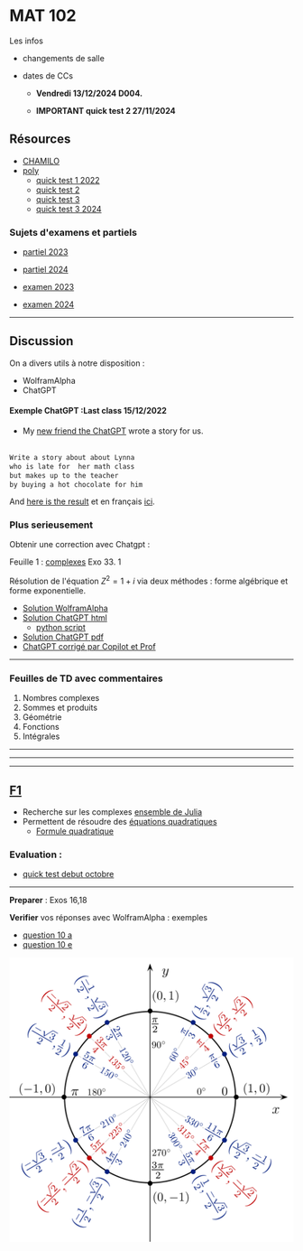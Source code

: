 # MAT 102

Les infos 
- changements de salle
- dates de CCs

    - **Vendredi 13/12/2024 D004.**
       <!-- -  18 octobre, DLST D102. -->

    - **IMPORTANT quick test 2 27/11/2024**



## Résources 

- [CHAMILO](https://chamilo.univ-grenoble-alpes.fr/courses/GBX1MT12/)
- [poly](./polyMAT102-main.pdf) 
    - [quick test 1 2022](./quick_test.pdf)
    - [quick test 2](qt2.pdf)
    - [quick test 3](qt3.pdf)
    - [quick test 3 2024](./qt2_2024.pdf)

### Sujets d'examens et partiels

- [partiel  2023](./Annales/2023-octobre.pdf)
- [partiel  2024](./Annales/2024-octobre-corr.pdf)

- [examen 2023](./Annales/2023-final.pdf)
- [examen 2024](./Annales/2024-final-corr.pdf)

<!-- ![fig1](./fig_2022.png) -->
<!-- ![fig1](./fig_2023.png) -->


---

## Discussion 

On a divers utils à notre disposition :

- WolframAlpha
- ChatGPT

#### Exemple ChatGPT :Last class 15/12/2022 
- My [new friend the ChatGPT](https://chat.openai.com/chat) wrote a story for us.

```

Write a story about about Lynna 
who is late for  her math class 
but makes up to the teacher 
by buying a hot chocolate for him

```

And [here is the result](./story.md)
et en français [ici](./story_french.md).

### Plus serieusement 

Obtenir une correction avec Chatgpt :

Feuille 1 : [complexes](./Fiche1-complexes.pdf)
Exo 33. 1

Résolution de l'équation $Z^2 = 1 + i$ via deux méthodes : forme algébrique et forme exponentielle.


- [Solution WolframAlpha](https://www.wolframalpha.com/input/?i=solve+z%5E2+%3D+1+%2B+i)
- [Solution ChatGPT html](./chatgpt.html)
    - [python script](./clean_gpt.md)
- [Solution ChatGPT pdf](./chatgpt.pdf)
- [ChatGPT corrigé par Copilot et Prof](./chatgpt_corrected.html)

---

### Feuilles de TD avec commentaires

1. Nombres complexes
1. Sommes et produits
1. Géométrie 
1. Fonctions 
1. Intégrales 


---

 <!-- 16-17 -->

<!-- 15.5 /16 -->


<!-- **nombres complexes** -->

<!-- - [lapin de Douady](https://youtu.be/JttLtB0Gkdk ) -->
<!-- <!-1- - [mandelbrottle](https://github.com/macbuse/Mandelbrottle/blob/master/mandelbrotlle_coke.ipynb) -1-> -->

<!-- --- -->


<!-- --- -->

<!-- [F5](./Fiche5-integrales.pdf) -->

<!-- - [exo 5](./Fiche5Ex5.pdf) -->
<!-- - [exo 6](./Fiche5Ex6.pdf) -->
<!-- - [exo 7](./Fiche5Ex7.pdf) -->

<!-- - [exo 8b](https://www.wolframalpha.com/input?i=primitive++sqrt%28t%5E2+-+4%29) -->
<!-- - [exo 8c](https://www.wolframalpha.com/input?i=primitive++sqrt%289+-+4t%5E2%29) -->
<!-- - [exo 11d](https://www.wolframalpha.com/input?i=primitive+1%2F%28x%5E2+-+3x+%2B+2%29) -->
<!-- - [exo 12e](https://www.wolframalpha.com/input?i=primitive++exp%28x%29+cos%28x%29) -->
<!-- - [exo 12h](https://www.wolframalpha.com/input?i=primitive++exp%28x%29+%28x%5E2+%2B+x+%2B+1%29) -->
<!-- - [exo 14](https://www.wolframalpha.com/input?i=primitive+sin%5E3%28x%29) -->

<!-- --- -->

---


<!-- [F4](./Fiche4-fonctions.pdf) -->

<!-- - [exo 28](https://www.wolframalpha.com/input?i=x+from+-7+to+7+plot+1%2F2+x+%2B+2+%2B+%5Clog%28%28+x-1%29%2F%28x%2B1%29%29+) -->

<!-- --- -->

<!-- ### Géométrie --> 

<!-- <!-1- --- -1-> -->

<!-- [F3](./Fiche3-geometrie.pdf) -->

<!-- **Preparer pour 12/10** exos 7 et 9 -->

<!-- [quick test géométrie 2022](./qt3.pdf) -->

<!-- --- -->

<!-- [F2](./Fiche2-sommes-produits.pdf) -->

<!-- <!-1- **Preparer pour 5/10** -1-> -->


<!-- - [quick test 2023](./qt2.pdf) -->

<!-- - [Progression arithmétique](https://fr.wikipedia.org/wiki/Suite_arithm%C3%A9tique) -->
<!-- - [Progression géométrique](https://fr.wikipedia.org/wiki/Suite_g%C3%A9om%C3%A9trique) -->
<!-- - [Série géométrique](https://fr.wikipedia.org/wiki/S%C3%A9rie_g%C3%A9om%C3%A9trique) -->
<!-- - [Somme telescopique](https://fr.wikipedia.org/wiki/Somme_t%C3%A9lescopique) -->


---

## [F1](./Fiche1-complexes.pdf)

- Recherche sur les complexes [ensemble de Julia](https://fr.wikipedia.org/wiki/Ensemble_de_Julia)
- Permettent de résoudre des [équations
quadratiques](https://fr.wikipedia.org/wiki/%C3%89quation_du_second_degr%C3%A9)
    - [Formule quadratique](https://fr.wikipedia.org/wiki/Formule_quadratique)


### Evaluation : 
- [quick test debut octobre](./quick_test.pdf)

---

**Preparer** : Exos 16,18

<!-- **Preparer** --> 
<!-- Exo 19 m) n) o) -->
<!-- Exo 20 i) j) -->

**Verifier** vos réponses avec WolframAlpha :  exemples

- [question 10 a](https://www.wolframalpha.com/input?i=simplify+%281+%2B+i%29%5E2)
- [question 10 e](https://www.wolframalpha.com/input?i=simplify+%281+%2B+2i%29%283+%2B+4i%29+)


<!-- --- -->

<!-- - exo 3.2 -->
<!--     - [indication -->
<!--     1](https://www.wolframalpha.com/input?i=simplify+2%2F%285+-+sqrt%282%29%29) -->
<!--     - [indication -->
<!--     2](https://www.wolframalpha.com/input?i=simplify+5%2F%283+%2B+sqrt%282%29%29) -->
<!--     - [indication -->
<!--     3](https://www.wolframalpha.com/input?i=simplify+4%2F%282+-+sqrt%282%29%29) -->

<!-- - exo 4 -->
<!--     - [4.1 graphe](https://www.wolframalpha.com/input?i=plot+3x%5E2%E2%88%92x%2B2+) -->
<!--     - [4.2 graphe](https://www.wolframalpha.com/input?i=plot+-5x%5E2%E2%88%929x%2B2+) -->
<!--     - [4.3 graphe](https://www.wolframalpha.com/input?i=plot++3x%5E2%E2%88%924x%2B1) -->
<!--     - [4.4 solution ](./sol_1_4.html) -->

<!-- - exo 6 -->
<!--     - [6.c solution](./sol_1_6_c.html) -->

<!-- - exo 7 -->
<!--     - [7.2 solution](./sol_1_7_2.html) -->

<!-- - exo 8 -->
<!--     - [cercle trigonométrique](https://fr.wikipedia.org/wiki/Cercle_trigonom%C3%A9trique) -->
<!--     - [8.2 solution modèle](./sol_1_8_2.html) -->

<!-- --- -->

![cercle trigonométrique](./Unit_circle_angles_color.svg)


<!-- --- -->

<!-- - exo 10 -->
<!--     - [10.b](https://www.wolframalpha.com/input?i=simplify+%282-i%29%5E2) -->
<!--     - [10.d](https://www.wolframalpha.com/input?i=simplify+%281-+i%29%282%2Bi%29) -->
<!--     - [10.f](https://www.wolframalpha.com/input?i=simplify+%281-3i%29%285-2i%29) -->
<!--     - [10.h](https://www.wolframalpha.com/input?i=simplify+%283%2Bi%29%5E3) -->
<!--     - [10.h solution complète](./sol_1_10_h.html) -->
<!--     - [10.l solution complète](./sol_1_10_l.html) -->


<!-- - exo 13 -->
<!--     - a) médiatrice -->
<!--     - b) cercle -->
<!--     - c) disque -->
<!--     - d) médiatrice -->
<!--     - 13.e ![fig](./1_13e.png) -->

<!-- --- -->

<!-- - exo 17 -->
<!--     - [solution a](./sol_17_a.html) -->
<!--     - [solution b](./sol_17_b.html) -->


<!-- - exo 19 -->
<!--     - [solution a)..e)](./sol_1_19.pdf) -->

<!-- - exo 21 -->
<!--     - [solution d)](./sol_1_21_d.html) -->

<!-- - exo 23 -->
<!--     - [solution c)](./sol_1_23_c.html) -->

<!-- <!-1- ### exos avec commentaires -1-> -->

<!-- <!-1- **Exo 4** -1-> -->

<!-- <!-1- 1. pas de solution -1-> -->
<!-- <!-1- 1. [solve −5x^2−9x+2 = 0](https://www.wolframalpha.com/input?i=solve++%E2%88%925x%5E2%E2%88%929x%2B2) -1-> -->
<!-- <!-1- 1. [solve  1/3 x^2−2x+3 = 0](https://www.wolframalpha.com/input?i=solve++1%2F3+x%5E2%E2%88%922x%2B3+%3D+0) -1-> -->
<!-- <!-1- 1. [ −4x+3x^2+1 = 0](https://www.wolframalpha.com/input?i=solve+++%E2%88%924x%2B3x%5E2%2B1+%3D+0) -1-> -->


<!-- <!-1- Distance AB = longueur du vecteur A - B (et du B - A) -1-> -->

<!-- <!-1- 1. [(2, 1)  - (−1, 2)](https://www.wolframalpha.com/input?i=%282%2C+1%29++-+%28%E2%88%921%2C+2%29) -1-> -->
<!-- <!-1- 1. [(5, −3)  - (3, -1-> -->
<!-- <!-1- 1)](https://www.wolframalpha.com/input?i=%285%2C+%E2%88%923%29++-+%283%2C+1%29) -1-> -->

<!-- --- -->


<!-- <!-1- **1.3.1.2 Calcul des racines carrées via la forme algébrique** -1-> -->

<!-- <!-1- - [11 e](https://www.wolframalpha.com/input?i=solve+++z%5E2+%3D+8+%E2%88%92+6i) -1-> -->
<!-- <!-1- - [11 f](https://www.wolframalpha.com/input?i=solve+++z%5E2+%3D++%E2%88%923+%2B+4i) -1-> -->
<!-- <!-1- - [11 g](https://www.wolframalpha.com/input?i=solve+++z%5E2+%3D++%3D+7+%2B+24i) -1-> -->
<!-- <!-1- - [11 h](https://www.wolframalpha.com/input?i=solve+++z%5E2+%3D++%3D+9+%2B40+i) -1-> -->

<!-- <!-1- **1.3.2 Résolution d’une équation du second degré dans C** -1-> -->

<!-- - [23 a](https://www.wolframalpha.com/input?i=solve+z%5E2+%2B+%281+%E2%88%92+5i%29z+%2B+2i+%E2%88%92+6+%3D+0) -->
<!-- - [23 b](https://www.wolframalpha.com/input?i=solve++z%5E2+%E2%88%92+%283+%2B+4i%29z+%2B+7i+%E2%88%92+1+%3D) -->
<!-- - [23 c](https://www.wolframalpha.com/input?i=solve++2z%5E2+%2B+%285+%2B+i%29z+%2B+2+%2B+2i+%3D+0) -->



